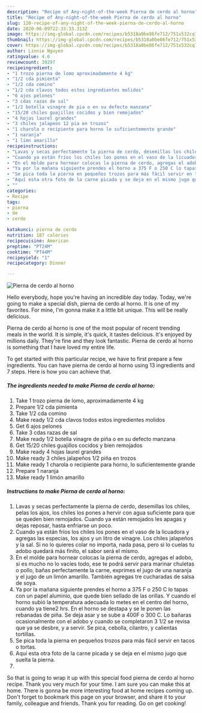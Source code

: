 ```yaml
---
description: "Recipe of Any-night-of-the-week Pierna de cerdo al horno"
title: "Recipe of Any-night-of-the-week Pierna de cerdo al horno"
slug: 120-recipe-of-any-night-of-the-week-pierna-de-cerdo-al-horno
date: 2020-06-09T22:33:33.313Z
image: https://img-global.cpcdn.com/recipes/b5318a0be86fe712/751x532cq70/pierna-de-cerdo-al-horno-foto-principal.jpg
thumbnail: https://img-global.cpcdn.com/recipes/b5318a0be86fe712/751x532cq70/pierna-de-cerdo-al-horno-foto-principal.jpg
cover: https://img-global.cpcdn.com/recipes/b5318a0be86fe712/751x532cq70/pierna-de-cerdo-al-horno-foto-principal.jpg
author: Linnie Nguyen
ratingvalue: 4.6
reviewcount: 39297
recipeingredient:
- "1 trozo pierna de lomo aproximadamente 4 kg"
- "1/2 cda pimienta"
- "1/2 cda comino"
- "1/2 cda clavos todos estos ingredientes molidos"
- "6 ajos pelones"
- "3 cdas razas de sal"
- "1/2 botella vinagre de pia o en su defecto manzana"
- "15/20 chiles guajillos cocidos y bien remojados"
- "4 hojas laurel grandes"
- "3 chiles jalapeos 12 pia en trozos"
- "1 charola o recipiente para horno lo suficientemente grande"
- "1 naranja"
- "1 limn amarillo"
recipeinstructions:
- "Lavas y secas perfectamente la pierna de cerdo, desemillas los chiles, pelas los ajos, los chiles los pones a hervir con agua suficiente para que se queden bien remojados. Cuando ya están remojados les apagas y dejas reposar, hasta enfriarse un poco."
- "Cuando ya están fríos los chiles los pones en el vaso de la licuadora y agregas las especias, los ajos y un litro de vinagre. Los chiles jalapeños y la sal. Si no lo quieres colar no importa, nada pasa, pero si lo cuelas tu adobo quedará más finito, el sabor será el mismo."
- "En el molde para hornear colocas la pierna de cerdo, agregas el adobo, si es mucho no lo vacíes todo, ese te podrá servir para marinar chuletas o pollo, bañas perfectamente la carne, exprimes el jugo de una naranja y el jugo de un limón amarillo. También agregas tre cucharadas de salsa de soya."
- "Ya por la mañana siguiente prendes el horno a 375 F o 250 C lo tapas con un papel aluminio, que quede bien sellado de las orillas. Y cuando el horno subió la temperatura adecuada lo metes en el centro del horno, cuando ya tiene2 hrs. En el horno se destapa y se le ponen las rebanadas de piña. Se deja asar y se sube a 400F o 300 C. Lo bañaras ocasionalmente con el adobo y cuando se completaron 3 1/2 se revisa que ya se desbre, y a servir. Se pica, cebolla, cilantro, y calientas tortillas."
- "Se pica toda la pierna en pequeños trozos para más fácil servir en tacos o tortas."
- "Aquí esta otra foto de la carne picada y se deja en el mismo jugo que suelta la pierna."
- ""
categories:
- Recipe
tags:
- pierna
- de
- cerdo

katakunci: pierna de cerdo 
nutrition: 187 calories
recipecuisine: American
preptime: "PT24M"
cooktime: "PT44M"
recipeyield: "1"
recipecategory: Dinner

---
```



![Pierna de cerdo al horno](https://img-global.cpcdn.com/recipes/b5318a0be86fe712/751x532cq70/pierna-de-cerdo-al-horno-foto-principal.jpg)

Hello everybody, hope you're having an incredible day today. Today, we're going to make a special dish, pierna de cerdo al horno. It is one of my favorites. For mine, I'm gonna make it a little bit unique. This will be really delicious.

Pierna de cerdo al horno is one of the most popular of recent trending meals in the world. It is simple, it's quick, it tastes delicious. It's enjoyed by millions daily. They're fine and they look fantastic. Pierna de cerdo al horno is something that I have loved my entire life.




To get started with this particular recipe, we have to first prepare a few ingredients. You can have pierna de cerdo al horno using 13 ingredients and 7 steps. Here is how you can achieve that.

<!--inarticleads1-->

##### The ingredients needed to make Pierna de cerdo al horno:

1. Take 1 trozo pierna de lomo, aproximadamente 4 kg
1. Prepare 1/2 cda pimienta
1. Take 1/2 cda comino
1. Make ready 1/2 cda clavos todos estos ingredientes molidos
1. Get 6 ajos pelones
1. Take 3 cdas razas de sal
1. Make ready 1/2 botella vinagre de piña o en su defecto manzana
1. Get 15/20 chiles guajillos cocidos y bien remojados
1. Make ready 4 hojas laurel grandes
1. Make ready 3 chiles jalapeños 1/2 piña en trozos
1. Make ready 1 charola o recipiente para horno, lo suficientemente grande
1. Prepare 1 naranja
1. Make ready 1 limón amarillo




<!--inarticleads2-->

##### Instructions to make Pierna de cerdo al horno:

1. Lavas y secas perfectamente la pierna de cerdo, desemillas los chiles, pelas los ajos, los chiles los pones a hervir con agua suficiente para que se queden bien remojados. Cuando ya están remojados les apagas y dejas reposar, hasta enfriarse un poco.
1. Cuando ya están fríos los chiles los pones en el vaso de la licuadora y agregas las especias, los ajos y un litro de vinagre. Los chiles jalapeños y la sal. Si no lo quieres colar no importa, nada pasa, pero si lo cuelas tu adobo quedará más finito, el sabor será el mismo.
1. En el molde para hornear colocas la pierna de cerdo, agregas el adobo, si es mucho no lo vacíes todo, ese te podrá servir para marinar chuletas o pollo, bañas perfectamente la carne, exprimes el jugo de una naranja y el jugo de un limón amarillo. También agregas tre cucharadas de salsa de soya.
1. Ya por la mañana siguiente prendes el horno a 375 F o 250 C lo tapas con un papel aluminio, que quede bien sellado de las orillas. Y cuando el horno subió la temperatura adecuada lo metes en el centro del horno, cuando ya tiene2 hrs. En el horno se destapa y se le ponen las rebanadas de piña. Se deja asar y se sube a 400F o 300 C. Lo bañaras ocasionalmente con el adobo y cuando se completaron 3 1/2 se revisa que ya se desbre, y a servir. Se pica, cebolla, cilantro, y calientas tortillas.
1. Se pica toda la pierna en pequeños trozos para más fácil servir en tacos o tortas.
1. Aquí esta otra foto de la carne picada y se deja en el mismo jugo que suelta la pierna.
1. 




So that is going to wrap it up with this special food pierna de cerdo al horno recipe. Thank you very much for your time. I am sure you can make this at home. There is gonna be more interesting food at home recipes coming up. Don't forget to bookmark this page on your browser, and share it to your family, colleague and friends. Thank you for reading. Go on get cooking!
